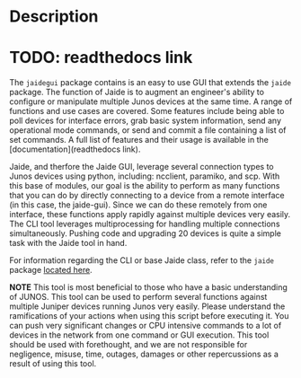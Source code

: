 Description
===========

# TODO: readthedocs link
The `jaidegui` package contains is an easy to use GUI that extends the `jaide` package. The function of Jaide is to augment an engineer's ability to configure or manipulate multiple Junos devices at the same time. A range of functions and use cases are covered. Some features include being able to poll devices for interface errors, grab basic system information, send any operational mode commands, or send and commit a file containing a list of set commands. A full list of features and their usage is available in the [documentation](readthedocs link).  

Jaide, and therfore the Jaide GUI, leverage several connection types to Junos devices using python, including: ncclient, paramiko, and scp. With this base of modules, our goal is the ability to perform as many functions that you can do by directly connecting to a device from a remote interface (in this case, the jaide-gui). Since we can do these remotely from one interface, these functions apply rapidly against multiple devices very easily. The CLI tool leverages multiprocessing for handling multiple connections simultaneously. Pushing code and upgrading 20 devices is quite a simple task with the Jaide tool in hand.  

For information regarding the CLI or base Jaide class, refer to the `jaide` package [located here](https://github.com/NetworkAutomation/jaide).  

**NOTE** This tool is most beneficial to those who have a basic understanding of JUNOS. This tool can be used to perform several functions against multiple Juniper devices running Junos very easily.  Please understand the ramifications of your actions when using this script before executing it. You can push very significant changes or CPU intensive commands to a lot of devices in the network from one command or GUI execution. This tool should be used with forethought, and we are not responsible for negligence, misuse, time, outages, damages or other repercussions as a result of using this tool.  